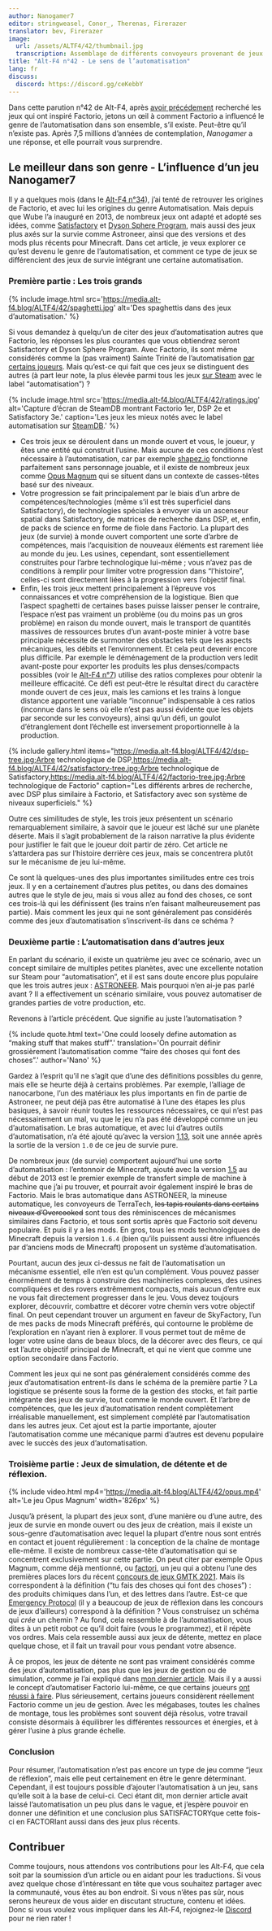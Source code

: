 ```yaml
---
author: Nanogamer7
editor: stringweasel, Conor_, Therenas, Firerazer
translator: bev, Firerazer
image:
  url: /assets/ALTF4/42/thumbnail.jpg
  transcription: Assemblage de différents convoyeurs provenant de jeux différents.
title: "Alt-F4 n°42 - Le sens de l’automatisation"
lang: fr
discuss:
  discord: https://discord.gg/ceKebbY
---
```


Dans cette parution n°42 de Alt-F4, après [avoir précédement](https://alt-f4.blog/fr/ALTF4-34/) recherché les jeux qui ont inspiré Factorio, jetons un œil à comment Factorio a influencé le genre de l’automatisation dans son ensemble, s’il existe. Peut-être qu’il n’existe pas. Après 7,5 millions d’années de contemplation, *Nanogamer* a une réponse, et elle pourrait vous surprendre.

## Le meilleur dans son genre - L’influence d’un jeu <author>Nanogamer7</author>

Il y a quelques mois (dans le [Alt-F4 n°34](https://alt-f4.blog/fr/ALTF4-34/)), j’ai tenté de retrouver les origines de Factorio, et avec lui les origines du genre Automatisation. Mais depuis que Wube l’a inauguré en 2013, de nombreux jeux ont adapté et adopté ses idées, comme [Satisfactory](https://store.steampowered.com/app/526870/Satisfactory/) et [Dyson Sphere Program](https://store.steampowered.com/app/1366540/Dyson_Sphere_Program/), mais aussi des jeux plus axés sur la survie comme Astroneer, ainsi que des versions et des mods plus récents pour Minecraft. Dans cet article, je veux explorer ce qu’est devenu le genre de l’automatisation, et comment ce type de jeux se différencient des jeux de survie intégrant une certaine automatisation.

### Première partie : Les trois grands

{% include image.html src='https://media.alt-f4.blog/ALTF4/42/spaghetti.jpg' alt='Des spaghettis dans des jeux d’automatisation.' %}

Si vous demandez à quelqu’un de citer des jeux d’automatisation autres que Factorio, les réponses les plus courantes que vous obtiendrez seront Satisfactory et Dyson Sphere Program. Avec Factorio, ils sont même considérés comme la (pas vraiment) Sainte Trinité de l’automatisation [par certains joueurs](https://discord.com/channels/745990677606826005/747187151841788078/836702997357920308). Mais qu’est-ce qui fait que ces jeux se distinguent des autres (à part leur note, la plus élevée parmi tous les jeux [sur Steam](https://steamdb.info/tag/255534/) avec le label “automatisation”) ?

{% include image.html src='https://media.alt-f4.blog/ALTF4/42/ratings.jpg' alt='Capture d’écran de SteamDB montrant Factorio 1er, DSP 2e et Satisfactory 3e.' caption='Les jeux les mieux notés avec le label automatisation sur <a href="https://steamdb.info/">SteamDB</a>.' %}

- Ces trois jeux se déroulent dans un monde ouvert et vous, le joueur, y êtes une entité qui construit l’usine. Mais aucune de ces conditions n’est nécessaire à l’automatisation, car par exemple [shapez.io](https://store.steampowered.com/app/1318690/shapezio/) fonctionne parfaitement sans personnage jouable, et il existe de nombreux jeux comme [Opus Magnum](https://store.steampowered.com/app/558990/Opus_Magnum/) qui se situent dans un contexte de casses-têtes basé sur des niveaux.
- Votre progression se fait principalement par le biais d’un arbre de compétences/technologies (même s’il est très superficiel dans Satisfactory), de technologies spéciales à envoyer via un ascenseur spatial dans Satisfactory, de matrices de recherche dans DSP, et, enfin, de packs de science en forme de fiole dans Factorio. La plupart des jeux (de survie) à monde ouvert comportent une sorte d’arbre de compétences, mais l’acquisition de nouveaux éléments est rarement liée au monde du jeu. Les usines, cependant, sont essentiellement construites pour l’arbre technologique lui-même ; vous n’avez pas de conditions à remplir pour limiter votre progression dans “l’histoire”, celles-ci sont directement liées à la progression vers l’objectif final.
- Enfin, les trois jeux mettent principalement à l’épreuve vos connaissances et votre compréhension de la logistique. Bien que l’aspect spaghetti de certaines bases puisse laisser penser le contraire, l’espace n’est pas vraiment un problème (ou du moins pas un gros problème) en raison du monde ouvert, mais le transport de quantités massives de ressources brutes d’un avant-poste minier à votre base principale nécessite de surmonter des obstacles tels que les aspects mécaniques, les débits et l’environnement. Et cela peut devenir encore plus difficile. Par exemple le déménagement de la production vers ledit avant-poste pour exporter les produits les plus denses/compacts possibles (voir le [Alt-F4 n°7](https://alt-f4.blog/fr/ALTF4-7/#r%C3%A9flexion-sur-la-m%C3%A9gabase-lonewolf)) utilise des ratios complexes pour obtenir la meilleure efficacité. Ce défi est peut-être le résultat direct du caractère monde ouvert de ces jeux, mais les camions et les trains à longue distance apportent une variable “inconnue” indispensable à ces ratios (inconnue dans le sens où elle n’est pas aussi évidente que les objets par seconde sur les convoyeurs), ainsi qu’un défi, un goulot d’étranglement dont l’échelle est inversement proportionnelle à la production.

{% include gallery.html items="https://media.alt-f4.blog/ALTF4/42/dsp-tree.jpg;Arbre technologique de DSP,https://media.alt-f4.blog/ALTF4/42/satisfactory-tree.jpg;Arbre technologique de Satisfactory,https://media.alt-f4.blog/ALTF4/42/factorio-tree.jpg;Arbre technologique de Factorio" caption="Les différents arbres de recherche, avec DSP plus similaire à Factorio, et Satisfactory avec son système de niveaux superficiels." %}

Outre ces similitudes de style, les trois jeux présentent un scénario remarquablement similaire, à savoir que le joueur est lâché sur une planète déserte. Mais il s’agit probablement de la raison narrative la plus évidente pour justifier le fait que le joueur doit partir de zéro. Cet article ne s’attardera pas sur l’histoire derrière ces jeux, mais se concentrera plutôt sur le mécanisme de jeu lui-même.

Ce sont là quelques-unes des plus importantes similitudes entre ces trois jeux. Il y en a certainement d’autres plus petites, ou dans des domaines autres que le style de jeu, mais si vous allez au fond des choses, ce sont ces trois-là qui les définissent (les trains n’en faisant malheureusement pas partie). Mais comment les jeux qui ne sont généralement pas considérés comme des jeux d’automatisation s’inscrivent-ils dans ce schéma ?

### Deuxième partie : L’automatisation dans d’autres jeux

En parlant du scénario, il existe un quatrième jeu avec ce scénario, avec un concept similaire de multiples petites planètes, avec une excellente notation sur Steam pour “automatisation”, et il est sans doute encore plus populaire que les trois autres jeux : [ASTRONEER](https://store.steampowered.com/app/361420/ASTRONEER/). Mais pourquoi n’en ai-je pas parlé avant ? Il a effectivement un scénario similaire, vous pouvez automatiser de grandes parties de votre production, etc.

Revenons à l’article précédent. Que signifie au juste l’automatisation ?

{% include quote.html text='One could loosely define automation as “making stuff that makes stuff”.' translation='On pourrait définir grossièrement l’automatisation comme “faire des choses qui font des choses”.' author='Nano' %}

Gardez à l’esprit qu’il ne s’agit que d’une des définitions possibles du genre, mais elle se heurte déjà à certains problèmes. Par exemple, l’alliage de nanocarbone, l’un des matériaux les plus importants en fin de partie de Astroneer, ne peut déjà pas être automatisé à l’une des étapes les plus basiques, à savoir réunir toutes les ressources nécessaires, ce qui n’est pas nécessairement un mal, vu que le jeu n’a pas été développé comme un jeu d’automatisation. Le bras automatique, et avec lui d’autres outils d’automatisation, n’a été ajouté qu’avec la version [1.13](https://astroneer.fandom.com/wiki/Patch_1.13.121), soit une année après la sortie de la version `1.0` de ce jeu de survie pure.

De nombreux jeux (de survie) comportent aujourd’hui une sorte d’automatisation : l’entonnoir de Minecraft, ajouté avec la version [1.5](https://minecraft.fandom.com/wiki/Java_Edition_13w01a) au début de 2013 est le premier exemple de transfert simple de machine à machine que j’ai pu trouver, et pourrait avoir également inspiré le bras de Factorio. Mais le bras automatique dans ASTRONEER, la mineuse automatique, les convoyeurs de TerraTech, ~~les tapis roulants dans certains niveaux d’Overcooked~~ sont tous des réminiscences de mécanismes similaires dans Factorio, et tous sont sortis après que Factorio soit devenu populaire. Et puis il y a les mods. En gros, tous les mods technologiques de Minecraft depuis la version `1.6.4` (bien qu’ils puissent aussi être influencés par d’anciens mods de Minecraft) proposent un système d’automatisation.

Pourtant, aucun des jeux ci-dessus ne fait de l’automatisation un mécanisme essentiel, elle n’en est qu’un complément. Vous pouvez passer énormément de temps à construire des machineries complexes, des usines compliquées et des rovers extrêmement compacts, mais aucun d’entre eux ne vous fait directement progresser dans le jeu. Vous devez toujours explorer, découvrir, combattre et décorer votre chemin vers votre objectif final. On peut cependant trouver un argument en faveur de SkyFactory, l’un de mes packs de mods Minecraft préférés, qui contourne le problème de l’exploration en n’ayant rien à explorer. Il vous permet tout de même de loger votre usine dans de beaux blocs, de la décorer avec des fleurs, ce qui est l’autre objectif principal de Minecraft, et qui ne vient que comme une option secondaire dans Factorio.

Comment les jeux qui ne sont pas généralement considérés comme des jeux d’automatisation entrent-ils dans le schéma de la première partie ? La logistique se présente sous la forme de la gestion des stocks, et fait partie intégrante des jeux de survie, tout comme le monde ouvert. Et l’arbre de compétences, que les jeux d’automatisation rendent complètement irréalisable manuellement, est simplement complété par l’automatisation dans les autres jeux. Cet ajout est la partie importante, ajouter l’automatisation comme une mécanique parmi d’autres est devenu populaire avec le succès des jeux d’automatisation.

### Troisième partie : Jeux de simulation, de détente et de réflexion.

{% include video.html mp4='https://media.alt-f4.blog/ALTF4/42/opus.mp4' alt='Le jeu Opus Magnum' width='826px' %}

Jusqu’à présent, la plupart des jeux sont, d’une manière ou d’une autre, des jeux de survie en monde ouvert ou des jeux de création, mais il existe un sous-genre d’automatisation avec lequel la plupart d’entre nous sont entrés en contact et jouent régulièrement : la conception de la chaîne de montage elle-même. Il existe de nombreux casse-tête d’automatisation qui se concentrent exclusivement sur cette partie. On peut citer par exemple Opus Magnum, comme déjà mentionné, ou [factori](https://stargardengames.itch.io/factori), un jeu qui a obtenu l’une des premières places lors du récent [concours de jeux GMTK 2021](https://itch.io/jam/gmtk-2021/results/top-marks). Mais ils correspondent à la définition (“tu fais des choses qui font des choses”) : des produits chimiques dans l’un, et des lettres dans l’autre. Est-ce que [Emergency Protocol](https://haruzter.itch.io/emergency-protocol) (il y a beaucoup de jeux de réflexion dans les concours de jeux d’ailleurs) correspond à la définition ? Vous construisez un schéma qui *crée* un chemin ? Au fond, cela ressemble à de l’automatisation, vous dites à un petit robot ce qu’il doit faire (vous le programmez), et il répète vos ordres. Mais cela ressemble aussi aux jeux de détente, mettez en place quelque chose, et il fait un travail pour vous pendant votre absence.

À ce propos, les jeux de détente ne sont pas vraiment considérés comme des jeux d’automatisation, pas plus que les jeux de gestion ou de simulation, comme je l’ai expliqué dans [mon dernier article](https://alt-f4.blog/fr/ALTF4-34/#d%C3%A9finition-de-lautomatisation). Mais il y a aussi le concept d’automatiser Factorio lui-même, ce que certains joueurs [ont réussi à faire](https://alt-f4.blog/fr/ALTF4-39/#josef-lusine-qui-se-d%C3%A9veloppe-automatiquement-et-de-mani%C3%A8re-organique-drogiwan-cannobi). Plus sérieusement, certains joueurs considèrent réellement Factorio comme un jeu de gestion. Avec les mégabases, toutes les chaînes de montage, tous les problèmes sont souvent déjà résolus, votre travail consiste désormais à équilibrer les différentes ressources et énergies, et à gérer l’usine à plus grande échelle.

### Conclusion

Pour résumer, l’automatisation n’est pas encore un type de jeu comme “jeux de réflexion”, mais elle peut certainement en être le genre déterminant. Cependant, il est toujours possible d’ajouter l’automatisation à un jeu, sans qu’elle soit à la base de celui-ci. Ceci étant dit, mon dernier article avait laissé l’automatisation un peu plus dans le vague, et j’espère pouvoir en donner une définition et une conclusion plus SATISFACTORYque cette fois-ci en FACTORIant aussi dans des jeux plus récents.

## Contribuer

Comme toujours, nous attendons vos contributions pour les Alt-F4, que cela soit par la soumission d’un article ou en aidant pour les traductions. Si vous avez quelque chose d’intéressant en tête que vous souhaitez partager avec la communauté, vous êtes au bon endroit. Si vous n’êtes pas sûr, nous serons heureux de vous aider en discutant structure, contenu et idées. Donc si vous voulez vous impliquer dans les Alt-F4, rejoignez-le [Discord](https://discord.gg/nxnCFkb) pour ne rien rater !
